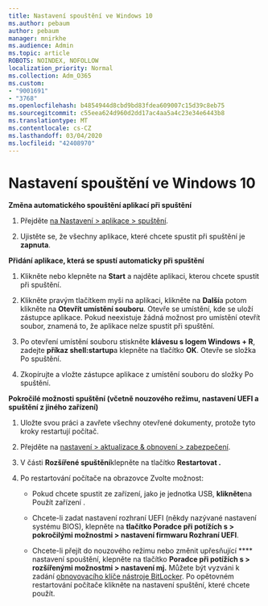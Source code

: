 ```yaml
---
title: Nastavení spouštění ve Windows 10
ms.author: pebaum
author: pebaum
manager: mnirkhe
ms.audience: Admin
ms.topic: article
ROBOTS: NOINDEX, NOFOLLOW
localization_priority: Normal
ms.collection: Adm_O365
ms.custom:
- "9001691"
- "3768"
ms.openlocfilehash: b4854944d8cbd9bd83fdea609007c15d39c8eb75
ms.sourcegitcommit: c55eea624d960d2dd17ac4aa5a4c23e34e6443b8
ms.translationtype: MT
ms.contentlocale: cs-CZ
ms.lasthandoff: 03/04/2020
ms.locfileid: "42408970"
---
```

# <a name="startup-settings-in-windows-10"></a>Nastavení spouštění ve Windows 10

**Změna automatického spouštění aplikací při spuštění**

1. Přejděte [na Nastavení > aplikace > spuštění](ms-settings:startupapps?activationSource=GetHelp).

2. Ujistěte se, že všechny aplikace, které chcete spustit při spuštění je **zapnuta**.

**Přidání aplikace, která se spustí automaticky při spuštění**

1. Klikněte nebo klepněte na **Start** a najděte aplikaci, kterou chcete spustit při spuštění.

2. Klikněte pravým tlačítkem myši na aplikaci, klikněte na **Další**a potom klikněte na **Otevřít umístění souboru**. Otevře se umístění, kde se uloží zástupce aplikace. Pokud neexistuje žádná možnost pro umístění otevřít soubor, znamená to, že aplikace nelze spustit při spuštění.

3. Po otevření umístění souboru stiskněte **klávesu s logem Windows + R**, zadejte **příkaz shell:startup**a klepněte na tlačítko **OK**. Otevře se složka Po spuštění.

4. Zkopírujte a vložte zástupce aplikace z umístění souboru do složky Po spuštění.

**Pokročilé možnosti spuštění (včetně nouzového režimu, nastavení UEFI a spuštění z jiného zařízení)**

1. Uložte svou práci a zavřete všechny otevřené dokumenty, protože tyto kroky restartují počítač.

2. Přejděte na [nastavení > aktualizace & obnovení > zabezpečení](ms-settings:recovery?activationSource=GetHelp).

3. V části **Rozšířené spuštění**klepněte na tlačítko **Restartovat .** 

4. Po restartování počítače na obrazovce Zvolte možnost:

    - Pokud chcete spustit ze zařízení, jako je jednotka USB, **klikněte**na Použít zařízení .

    - Chcete-li zadat nastavení rozhraní UEFI (někdy nazývané nastavení systému BIOS), klepněte na **tlačítko Poradce při potížích s > pokročilými možnostmi > nastavení firmwaru Rozhraní UEFI**. 

    - Chcete-li přejít do nouzového režimu nebo změnit upřesňující **** nastavení spouštění, klepněte na tlačítko **Poradce při potížích s > rozšířenými možnostmi > nastavení mj.** Můžete být vyzváni k zadání [obnovovacího klíče nástroje BitLocker](https://support.microsoft.com/help/4026181/windows-10-find-my-bitlocker-recovery-key). Po opětovném restartování počítače klikněte na nastavení spuštění, které chcete použít.